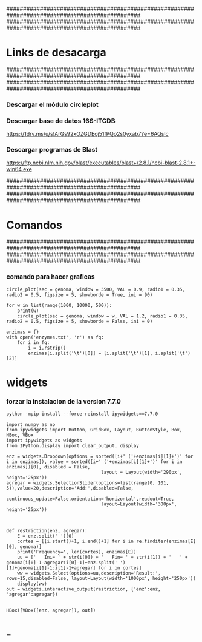 ################################################################################################
################################################################################################

#  Links de desacarga

################################################################################################
################################################################################################

### Descargar el módulo circleplot


### Descargar base de datos 16S-ITGDB
https://1drv.ms/u/s!ArGs92xOZGDEoj51fPQo2s0yxab7?e=6AQsIc

### Descargar programas de Blast

https://ftp.ncbi.nlm.nih.gov/blast/executables/blast+/2.8.1/ncbi-blast-2.8.1+-win64.exe






################################################################################################
################################################################################################

#  Comandos

################################################################################################
################################################################################################

### comando para hacer graficas
```
circle_plot(sec = genoma, window = 3500, VAL = 0.9, radio1 = 0.35, radio2 = 0.5, figsize = 5, showborde = True, ini = 90)
```

```
for w in list(range(1000, 10000, 500)):
    print(w)
    circle_plot(sec = genoma, window = w, VAL = 1.2, radio1 = 0.35, radio2 = 0.5, figsize = 5, showborde = False, ini = 0)
```

```
enzimas = {}
with open('enzymes.txt', 'r') as fq:
    for i in fq:
        i = i.rstrip()
        enzimas[i.split('\t')[0]] = [i.split('\t')[1], i.split('\t')[2]]
```

# widgets

### forzar la instalacion de la version 7.7.0
```
python -mpip install --force-reinstall ipywidgets==7.7.0
```

```
import numpy as np
from ipywidgets import Button, GridBox, Layout, ButtonStyle, Box, HBox, VBox
import ipywidgets as widgets
from IPython.display import clear_output, display

enz = widgets.Dropdown(options = sorted([i+' ('+enzimas[i][1]+')' for i in enzimas]), value = sorted([i+' ('+enzimas[i][1]+')' for i in enzimas])[0], disabled = False,
                                   layout = Layout(width='290px', height='25px'))
agregar = widgets.SelectionSlider(options=list(range(0, 101, 5)),value=20,description='Add:',disabled=False,
                                continuous_update=False,orientation='horizontal',readout=True,
                                   layout=Layout(width='300px', height='25px'))



def restriction(enz, agregar):
    E = enz.split(' ')[0]
    cortes = [[i.start()+1, i.end()+1] for i in re.finditer(enzimas[E][0], genoma)]
    print('Frequency=', len(cortes), enzimas[E])
    uu = ['   Ini= ' + str(i[0]) + '   Fin= ' + str(i[1]) + '   ' + genoma[i[0]-1-agregar:i[0]-1]+enz.split(' ')[1]+genoma[i[1]-1:i[1]-1+agregar] for i in cortes]
    ww = widgets.Select(options=uu,description='Result:', rows=15,disabled=False, layout=Layout(width='1000px', height='250px'))
    display(ww)
out = widgets.interactive_output(restriction, {'enz':enz, 'agregar':agregar})


HBox([VBox([enz, agregar]), out])
```



# -
